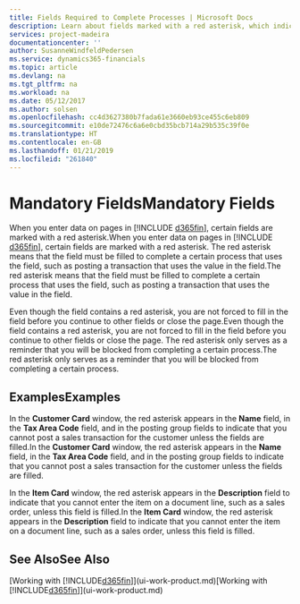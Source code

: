 ```yaml
---
title: Fields Required to Complete Processes | Microsoft Docs
description: Learn about fields marked with a red asterisk, which indicates that they are required and must be filled in to complete a processes.
services: project-madeira
documentationcenter: ''
author: SusanneWindfeldPedersen
ms.service: dynamics365-financials
ms.topic: article
ms.devlang: na
ms.tgt_pltfrm: na
ms.workload: na
ms.date: 05/12/2017
ms.author: solsen
ms.openlocfilehash: cc4d3627380b7fada61e3660eb93ce455c6eb809
ms.sourcegitcommit: e10de72476c6a6e0cbd35bcb714a29b535c39f0e
ms.translationtype: HT
ms.contentlocale: en-GB
ms.lasthandoff: 01/21/2019
ms.locfileid: "261840"
---
```

# <a name="mandatory-fields"></a><span data-ttu-id="24a11-103">Mandatory Fields</span><span class="sxs-lookup"><span data-stu-id="24a11-103">Mandatory Fields</span></span>
<span data-ttu-id="24a11-104">When you enter data on pages in [!INCLUDE [d365fin](includes/d365fin_md.md)], certain fields are marked with a red asterisk.</span><span class="sxs-lookup"><span data-stu-id="24a11-104">When you enter data on pages in [!INCLUDE [d365fin](includes/d365fin_md.md)], certain fields are marked with a red asterisk.</span></span> <span data-ttu-id="24a11-105">The red asterisk means that the field must be filled to complete a certain process that uses the field, such as posting a transaction that uses the value in the field.</span><span class="sxs-lookup"><span data-stu-id="24a11-105">The red asterisk means that the field must be filled to complete a certain process that uses the field, such as posting a transaction that uses the value in the field.</span></span>

<span data-ttu-id="24a11-106">Even though the field contains a red asterisk, you are not forced to fill in the field before you continue to other fields or close the page.</span><span class="sxs-lookup"><span data-stu-id="24a11-106">Even though the field contains a red asterisk, you are not forced to fill in the field before you continue to other fields or close the page.</span></span> <span data-ttu-id="24a11-107">The red asterisk only serves as a reminder that you will be blocked from completing a certain process.</span><span class="sxs-lookup"><span data-stu-id="24a11-107">The red asterisk only serves as a reminder that you will be blocked from completing a certain process.</span></span>

## <a name="examples"></a><span data-ttu-id="24a11-108">Examples</span><span class="sxs-lookup"><span data-stu-id="24a11-108">Examples</span></span>
<span data-ttu-id="24a11-109">In the **Customer Card** window, the red asterisk appears in the **Name** field, in the **Tax Area Code** field, and in the posting group fields to indicate that you cannot post a sales transaction for the customer unless the fields are filled.</span><span class="sxs-lookup"><span data-stu-id="24a11-109">In the **Customer Card** window, the red asterisk appears in the **Name** field, in the **Tax Area Code** field, and in the posting group fields to indicate that you cannot post a sales transaction for the customer unless the fields are filled.</span></span>

<span data-ttu-id="24a11-110">In the **Item Card** window, the red asterisk appears in the **Description** field to indicate that you cannot enter the item on a document line, such as a sales order, unless this field is filled.</span><span class="sxs-lookup"><span data-stu-id="24a11-110">In the **Item Card** window, the red asterisk appears in the **Description** field to indicate that you cannot enter the item on a document line, such as a sales order, unless this field is filled.</span></span>

## <a name="see-also"></a><span data-ttu-id="24a11-111">See Also</span><span class="sxs-lookup"><span data-stu-id="24a11-111">See Also</span></span>
<span data-ttu-id="24a11-112">[Working with [!INCLUDE[d365fin](includes/d365fin_md.md)]](ui-work-product.md)</span><span class="sxs-lookup"><span data-stu-id="24a11-112">[Working with [!INCLUDE[d365fin](includes/d365fin_md.md)]](ui-work-product.md)</span></span>


